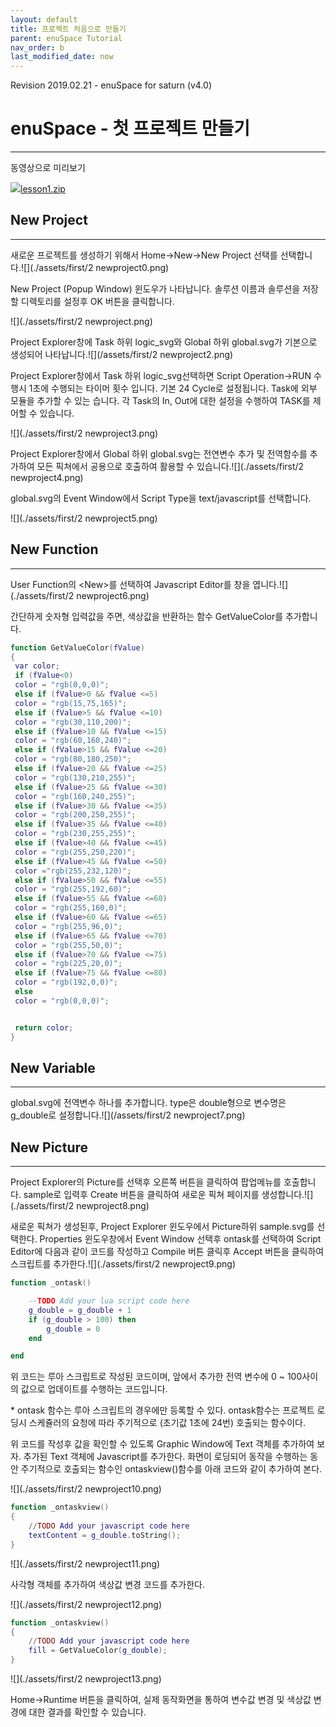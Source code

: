 ```yaml
---
layout: default
title: 프로젝트 처음으로 만들기
parent: enuSpace Tutorial
nav_order: b
last_modified_date: now
---
```


Revision 2019.02.21 - enuSpace for saturn \(v4.0\)

# **enuSpace - 첫 프로젝트 만들기**

---

동영상으로 미리보기

[![](http://t1.daumcdn.net/tistory_admin/blogs/image/extension/zip.gif?_version_=3d7a217f08a841c139e24870e39a7c38e14074c7)lesson1.zip](http://enuspace.tistory.com/attachment/cfile6.uf@2437B74D58F9623C14493A.zip)

## **New Project**

---

새로운 프로젝트를 생성하기 위해서 Home-&gt;New-&gt;New Project 선택를 선택합니다.![](./assets/first/2 newproject0.png)

New Project \(Popup Window\) 윈도우가 나타납니다. 솔루션 이름과 솔루션을 저장할 디렉토리를 설정후 OK 버튼을 클릭합니다.

![](./assets/first/2 newproject.png)

Project Explorer창에 Task 하위 logic\_svg와 Global 하위 global.svg가 기본으로 생성되어 나타납니다.![](/assets/first/2 newproject2.png)

Project Explorer창에서 Task 하위 logic\_svg선택하면 Script Operation-&gt;RUN 수행시 1초에 수행되는 타이머 횟수 입니다. 기본 24 Cycle로 설정됩니다. Task에 외부 모듈을 추가할 수 있는 습니다. 각 Task의 In, Out에 대한 설정을 수행하여 TASK를 제어할 수 있습니다.

![](./assets/first/2 newproject3.png)

Project Explorer창에서 Global 하위 global.svg는 전연변수 추가 및 전역함수를 추가하여 모든 픽쳐에서 공용으로 호출하여 활용할 수 있습니다.![](./assets/first/2 newproject4.png)

global.svg의 Event Window에서 Script Type을 text/javascript를 선택합니다.

![](./assets/first/2 newproject5.png)

## **New Function**

---

User Function의 &lt;New&gt;를 선택하여 Javascript Editor를 창을 엽니다.![](./assets/first/2 newproject6.png)

간단하게 숫자형 입력값을 주면, 색상값을 반환하는 함수 GetValueColor를 추가합니다.

```lua
function GetValueColor(fValue)
{
 var color;
 if (fValue<0)
 color = "rgb(0,0,0)";
 else if (fValue>0 && fValue <=5)
 color = "rgb(15,75,165)";
 else if (fValue>5 && fValue <=10)
 color = "rgb(30,110,200)";
 else if (fValue>10 && fValue <=15)
 color = "rgb(60,160,240)";
 else if (fValue>15 && fValue <=20)
 color = "rgb(80,180,250)";
 else if (fValue>20 && fValue <=25)
 color = "rgb(130,210,255)";
 else if (fValue>25 && fValue <=30)
 color = "rgb(160,240,255)";
 else if (fValue>30 && fValue <=35)
 color = "rgb(200,250,255)";
 else if (fValue>35 && fValue <=40)
 color = "rgb(230,255,255)";
 else if (fValue>40 && fValue <=45)
 color = "rgb(255,250,220)";
 else if (fValue>45 && fValue <=50)
 color ="rgb(255,232,120)";
 else if (fValue>50 && fValue <=55)
 color = "rgb(255,192,60)";
 else if (fValue>55 && fValue <=60)
 color = "rgb(255,160,0)";
 else if (fValue>60 && fValue <=65)
 color = "rgb(255,96,0)";
 else if (fValue>65 && fValue <=70)
 color = "rgb(255,50,0)";
 else if (fValue>70 && fValue <=75)
 color = "rgb(225,20,0)";
 else if (fValue>75 && fValue <=80)
 color = "rgb(192,0,0)";
 else 
 color = "rgb(0,0,0)";


 return color;
}
```

## **New Variable**

---

global.svg에 전역변수 하나를 추가합니다. type은 double형으로 변수명은 g\_double로 설정합니다.![](/assets/first/2 newproject7.png)

## **New Picture**

---

Project Explorer의 Picture를 선택후 오른쪽 버튼을 클릭하여 팝업메뉴를 호출합니다. sample로 입력후 Create 버튼을 클릭하여 새로운 픽쳐 페이지를 생성합니다.![](./assets/first/2 newproject8.png)

새로운 픽쳐가 생성된후, Project Explorer 윈도우에서 Picture하위 sample.svg를 선택한다. Properties 윈도우창에서 Event Window 선택후 ontask를 선택하여 Script Editor에 다음과 같이 코드를 작성하고 Compile 버튼 클릭후 Accept 버튼을 클릭하여 스크립트를 추가한다.![](./assets/first/2 newproject9.png)

```lua
function _ontask()

    --TODO Add your lua script code here
    g_double = g_double + 1
    if (g_double > 100) then
        g_double = 0
    end

end
```

위 코드는 루아 스크립트로 작성된 코드이며, 앞에서 추가한 전역 변수에 0 ~ 100사이의 값으로 업데이트를 수행하는 코드입니다.

\* ontask 함수는 루아 스크립트의 경우에만 등록할 수 있다. ontask함수는 프로젝트 로딩시 스케쥴러의 요청에 따라 주기적으로 \(초기값 1초에 24번\) 호출되는 함수이다.

위 코드를 작성후 값을 확인할 수 있도록 Graphic Window에 Text 객체를 추가하여 보자. 추가된 Text 객체에 Javascript를 추가한다. 화면이 로딩되어 동작을 수행하는  동안 주기적으로 호출되는 함수인 ontaskview\(\)함수를 아래 코드와 같이 추가하여 본다.

![](./assets/first/2 newproject10.png)

```lua
function _ontaskview()
{    
    //TODO Add your javascript code here
    textContent = g_double.toString();
}
```

![](./assets/first/2 newproject11.png)

사각형 객체를 추가하여 색상값 변경 코드를 추가한다.

![](./assets/first/2 newproject12.png)

```lua
function _ontaskview()
{    
    //TODO Add your javascript code here
    fill = GetValueColor(g_double);
}
```

![](./assets/first/2 newproject13.png)

Home-&gt;Runtime 버튼을 클릭하여, 실제 동작화면을 통하여 변수값 변경 및 색상값 변경에 대한 결과를 확인할 수 있습니다.

